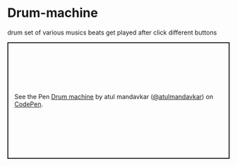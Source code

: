 # Drum-machine
drum set of various musics beats get played after click different buttons
<p class="codepen" data-height="265" data-theme-id="light" data-default-tab="js,result" data-user="atulmandavkar" data-slug-hash="WNRqGzQ" style="height: 265px; box-sizing: border-box; display: flex; align-items: center; justify-content: center; border: 2px solid; margin: 1em 0; padding: 1em;" data-pen-title="Drum machine">
  <span>See the Pen <a href="https://codepen.io/atulmandavkar/pen/WNRqGzQ">
  Drum machine</a> by atul mandavkar (<a href="https://codepen.io/atulmandavkar">@atulmandavkar</a>)
  on <a href="https://codepen.io">CodePen</a>.</span>
</p>
<script async src="https://cpwebassets.codepen.io/assets/embed/ei.js"></script>
